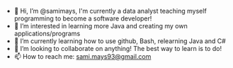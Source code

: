 - 👋 Hi, I’m @samimays, I'm currently a data analyst teaching myself programming to become a software developer!
- 👀 I’m interested in learning more Java and creating my own applications/programs
- 🌱 I’m currently learning how to use github, Bash, relearning Java and C#
- 💞️ I’m looking to collaborate on anything! The best way to learn is to do!
- 📫 How to reach me: sami.mays93@gmail.com

<!---
samimays/samimays is a ✨ special ✨ repository because its `README.md` (this file) appears on your GitHub profile.
You can click the Preview link to take a look at your changes.
--->
